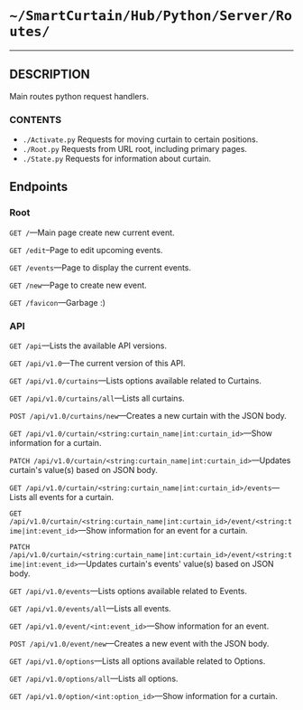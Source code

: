 # `~/SmartCurtain/Hub/Python/Server/Routes/`

---

## DESCRIPTION
Main routes python request handlers.

### CONTENTS
- `./Activate.py` Requests for moving curtain to certain positions.
- `./Root.py` Requests from URL root, including primary pages.
- `./State.py` Requests for information about curtain.


## Endpoints

### Root

`GET /`—Main page create new current event.

`GET /edit`–Page to edit upcoming events.

`GET /events`—Page to display the current events.

`GET /new`—Page to create new event.

`GET /favicon`—Garbage :)


### API

`GET /api`—Lists the available API versions.

`GET /api/v1.0`—The current version of this API.

`GET /api/v1.0/curtains`—Lists options available related to Curtains.

`GET /api/v1.0/curtains/all`—Lists all curtains.

`POST /api/v1.0/curtains/new`—Creates a new curtain with the JSON body.

`GET /api/v1.0/curtain/<string:curtain_name|int:curtain_id>`—Show information for a curtain.

`PATCH /api/v1.0/curtain/<string:curtain_name|int:curtain_id>`—Updates curtain's value(s) based on JSON body.

`GET /api/v1.0/curtain/<string:curtain_name|int:curtain_id>/events`—Lists all events for a curtain.

`GET /api/v1.0/curtain/<string:curtain_name|int:curtain_id>/event/<string:time|int:event_id>`—Show information for an event for a curtain.

`PATCH /api/v1.0/curtain/<string:curtain_name|int:curtain_id>/event/<string:time|int:event_id>`—Updates curtain's events' value(s) based on JSON body.

`GET /api/v1.0/events`—Lists options available related to Events.

`GET /api/v1.0/events/all`—Lists all events.

`GET /api/v1.0/event/<int:event_id>`—Show information for an event.

`POST /api/v1.0/event/new`—Creates a new event with the JSON body.

`GET /api/v1.0/options`—Lists all options available related to Options.

`GET /api/v1.0/options/all`—Lists all options.

`GET /api/v1.0/option/<int:option_id>`—Show information for a curtain.
